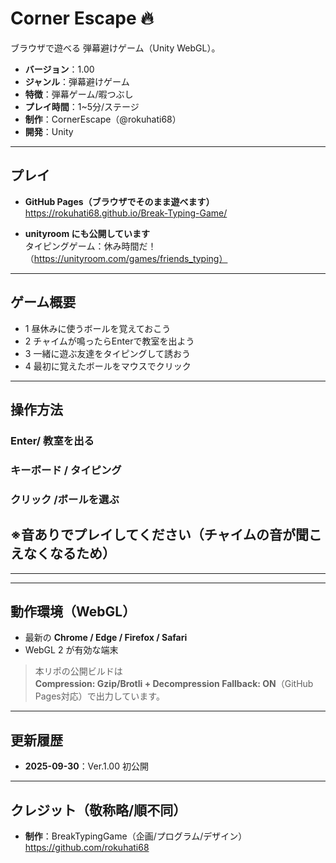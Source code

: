 # Corner Escape 🔥
ブラウザで遊べる 弾幕避けゲーム（Unity WebGL）。

- **バージョン**：1.00
- **ジャンル**：弾幕避けゲーム
- **特徴**：弾幕ゲーム/暇つぶし
- **プレイ時間**：1~5分/ステージ
- **制作**：CornerEscape（@rokuhati68）
- **開発**：Unity

---

## プレイ

- **GitHub Pages（ブラウザでそのまま遊べます）**  
  https://rokuhati68.github.io/Break-Typing-Game/

- **unityroom にも公開しています**  
  タイピングゲーム：休み時間だ！（https://unityroom.com/games/friends_typing）

---

## ゲーム概要

- 1 昼休みに使うボールを覚えておこう
- 2 チャイムが鳴ったらEnterで教室を出よう
- 3 一緒に遊ぶ友達をタイピングして誘おう
- 4 最初に覚えたボールをマウスでクリック

---

## 操作方法

### Enter/ 教室を出る
### キーボード / タイピング
### クリック /ボールを選ぶ
## ※音ありでプレイしてください（チャイムの音が聞こえなくなるため）


---


---

## 動作環境（WebGL）

- 最新の **Chrome / Edge / Firefox / Safari**
- WebGL 2 が有効な端末  

> 本リポの公開ビルドは  
> **Compression: Gzip/Brotli + Decompression Fallback: ON**（GitHub Pages対応）で出力しています。

---

## 更新履歴

- **2025-09-30**：Ver.1.00 初公開

---

## クレジット（敬称略/順不同）

- **制作**：BreakTypingGame（企画/プログラム/デザイン）  
  https://github.com/rokuhati68



